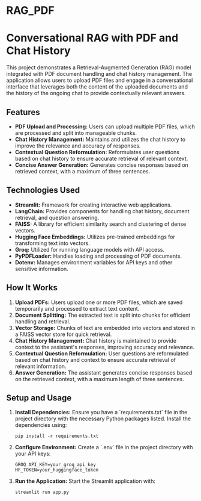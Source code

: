 # RAG_PDF
<!DOCTYPE html>
<html>
<head>
    <title>Conversational RAG with PDF and Chat History</title>
</head>
<body>

<h1>Conversational RAG with PDF and Chat History</h1>

<p>This project demonstrates a Retrieval-Augmented Generation (RAG) model integrated with PDF document handling and chat history management. The application allows users to upload PDF files and engage in a conversational interface that leverages both the content of the uploaded documents and the history of the ongoing chat to provide contextually relevant answers.</p>

<h2>Features</h2>
<ul>
    <li><strong>PDF Upload and Processing:</strong> Users can upload multiple PDF files, which are processed and split into manageable chunks.</li>
    <li><strong>Chat History Management:</strong> Maintains and utilizes the chat history to improve the relevance and accuracy of responses.</li>
    <li><strong>Contextual Question Reformulation:</strong> Reformulates user questions based on chat history to ensure accurate retrieval of relevant context.</li>
    <li><strong>Concise Answer Generation:</strong> Generates concise responses based on retrieved context, with a maximum of three sentences.</li>
</ul>

<h2>Technologies Used</h2>
<ul>
    <li><strong>Streamlit:</strong> Framework for creating interactive web applications.</li>
    <li><strong>LangChain:</strong> Provides components for handling chat history, document retrieval, and question answering.</li>
    <li><strong>FAISS:</strong> A library for efficient similarity search and clustering of dense vectors.</li>
    <li><strong>Hugging Face Embeddings:</strong> Utilizes pre-trained embeddings for transforming text into vectors.</li>
    <li><strong>Groq:</strong> Utilized for running language models with API access.</li>
    <li><strong>PyPDFLoader:</strong> Handles loading and processing of PDF documents.</li>
    <li><strong>Dotenv:</strong> Manages environment variables for API keys and other sensitive information.</li>
</ul>

<h2>How It Works</h2>
<ol>
    <li><strong>Upload PDFs:</strong> Users upload one or more PDF files, which are saved temporarily and processed to extract text content.</li>
    <li><strong>Document Splitting:</strong> The extracted text is split into chunks for efficient handling and retrieval.</li>
    <li><strong>Vector Storage:</strong> Chunks of text are embedded into vectors and stored in a FAISS vector store for quick retrieval.</li>
    <li><strong>Chat History Management:</strong> Chat history is maintained to provide context to the assistant's responses, improving accuracy and relevance.</li>
    <li><strong>Contextual Question Reformulation:</strong> User questions are reformulated based on chat history and context to ensure accurate retrieval of relevant information.</li>
    <li><strong>Answer Generation:</strong> The assistant generates concise responses based on the retrieved context, with a maximum length of three sentences.</li>
</ol>

<h2>Setup and Usage</h2>
<ol>
    <li><strong>Install Dependencies:</strong> Ensure you have a `requirements.txt` file in the project directory with the necessary Python packages listed. Install the dependencies using:
        <pre><code>pip install -r requirements.txt</code></pre>
    </li>
    <li><strong>Configure Environment:</strong> Create a `.env` file in the project directory with your API keys:
        <pre><code>GROQ_API_KEY=your_groq_api_key
HF_TOKEN=your_huggingface_token</code></pre>
    </li>
    <li><strong>Run the Application:</strong> Start the Streamlit application with:
        <pre><code>streamlit run app.py</code></pre>
    </li>
</ol>

</body>
</html>
